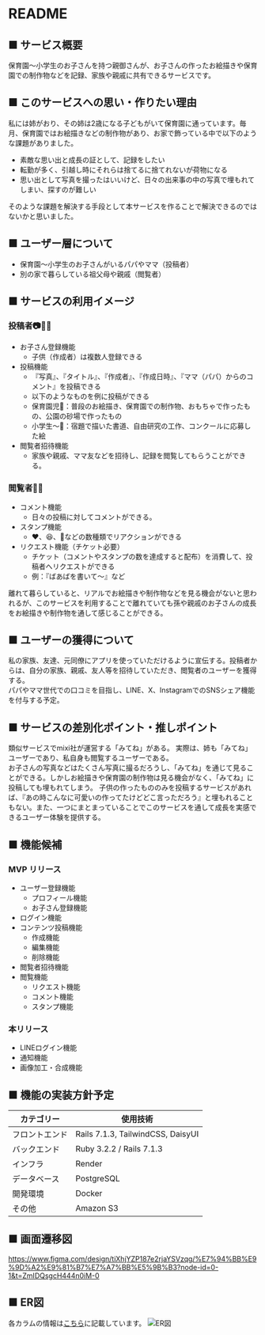 # README
## ■ サービス概要
保育園〜小学生のお子さんを持つ親御さんが、お子さんの作ったお絵描きや保育園での制作物などを記録、家族や親戚に共有できるサービスです。
## ■ このサービスへの思い・作りたい理由
私には姉がおり、その姉は2歳になる子どもがいて保育園に通っています。毎月、保育園ではお絵描きなどの制作物があり、お家で飾っている中で以下のような課題がありました。
- 素敵な思い出と成長の証として、記録をしたい
- 転勤が多く、引越し時にそれらは捨てるに捨てれないが荷物になる
- 思い出として写真を撮ったはいいけど、日々の出来事の中の写真で埋もれてしまい、探すのが難しい

そのような課題を解決する手段として本サービスを作ることで解決できるのではないかと思いました。

## ■ ユーザー層について
- 保育園〜小学生のお子さんがいるパパやママ（投稿者）
- 別の家で暮らしている祖父母や親戚（閲覧者）
## ■ サービスの利用イメージ
### 投稿者📷👨👩
- お子さん登録機能
  - 子供（作成者）は複数人登録できる
- 投稿機能
  - 『写真』、『タイトル』、『作成者』、『作成日時』、『ママ（パパ）からのコメント』を投稿できる
  - 以下のようなものを例に投稿ができる
  - 保育園児👶：普段のお絵描き、保育園での制作物、おもちゃで作ったもの、公園の砂場で作ったもの
  - 小学生〜👦：宿題で描いた書道、自由研究の工作、コンクールに応募した絵
- 閲覧者招待機能
  - 家族や親戚、ママ友などを招待し、記録を閲覧してもらうことができる。
### 閲覧者👴👵
- コメント機能
  - 日々の投稿に対してコメントができる。
- スタンプ機能
  - ❤️、😆、👏などの数種類でリアクションができる
- リクエスト機能（チケット必要）
  - チケット（コメントやスタンプの数を達成すると配布）を消費して、投稿者へリクエストができる
  - 例：『ばあばを書いて〜』など

離れて暮らしていると、リアルでお絵描きや制作物などを見る機会がないと思われるが、このサービスを利用することで離れていても孫や親戚のお子さんの成長をお絵描きや制作物を通して感じることができる。
## ■ ユーザーの獲得について
私の家族、友達、元同僚にアプリを使っていただけるように宣伝する。投稿者からは、自分の家族、親戚、友人等を招待していただき、閲覧者のユーザーを獲得する。<br>
パパやママ世代での口コミを目指し、LINE、X、InstagramでのSNSシェア機能を付与する予定。
## ■ サービスの差別化ポイント・推しポイント
類似サービスでmixi社が運営する「みてね」がある。
実際は、姉も「みてね」ユーザーであり、私自身も閲覧するユーザーである。<br>
お子さんの写真などはたくさん写真に撮るだろうし、「みてね」を通じて見ることができる。しかしお絵描きや保育園の制作物は見る機会がなく、「みてね」に投稿しても埋もれてしまう。
子供の作ったもののみを投稿するサービスがあれば、『あの時こんなに可愛いの作ってたけどどこ言っただろう』と埋もれることもない。また、一つにまとまっていることでこのサービスを通して成長を実感できるユーザー体験を提供する。
## ■ 機能候補
### MVP リリース
- ユーザー登録機能
  - プロフィール機能
  - お子さん登録機能
- ログイン機能
- コンテンツ投稿機能
  - 作成機能
  - 編集機能
  - 削除機能
- 閲覧者招待機能
- 閲覧機能
  - リクエスト機能
  - コメント機能
  - スタンプ機能
### 本リリース
- LINEログイン機能
- 通知機能
- 画像加工・合成機能

## ■ 機能の実装方針予定

|カテゴリー|使用技術|
|----|----|
|フロントエンド|Rails 7.1.3, TailwindCSS, DaisyUI|
|バックエンド|Ruby 3.2.2 / Rails 7.1.3|
|インフラ|Render|
|データベース|PostgreSQL|
|開発環境|Docker|
|その他|Amazon S3|

## ■ 画面遷移図
https://www.figma.com/design/tiXhjYZP187e2rjaYSVzqg/%E7%94%BB%E9%9D%A2%E9%81%B7%E7%A7%BB%E5%9B%B3?node-id=0-1&t=ZmIDQsgcH444n0iM-0

## ■ ER図
各カラムの情報は[こちら](https://dbdiagram.io/d/6694cec09939893daeecf63d)に記載しています。
![ER図](<ER図 2024-07-15 17.00.png>)